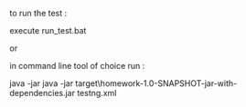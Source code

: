 
to run the test : 

execute run_test.bat

or

in command line tool of choice run : 

java -jar java -jar target\homework-1.0-SNAPSHOT-jar-with-dependencies.jar testng.xml
